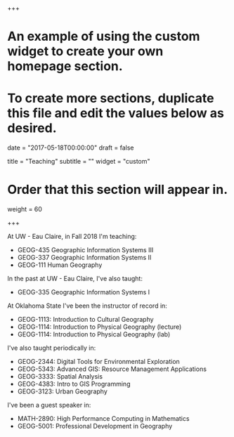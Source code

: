 +++
# An example of using the custom widget to create your own homepage section.
# To create more sections, duplicate this file and edit the values below as desired.

date = "2017-05-18T00:00:00"
draft = false

title = "Teaching"
subtitle = ""
widget = "custom"

# Order that this section will appear in.
weight = 60

+++

At UW - Eau Claire, in Fall 2018 I'm teaching:

- GEOG-435 Geographic Information Systems III
- GEOG-337 Geographic Information Systems II
- GEOG-111 Human Geography

In the past at UW - Eau Claire, I've also taught:

- GEOG-335 Geographic Information Systems I

At Oklahoma State I've been the instructor of record in:

- GEOG-1113: Introduction to Cultural Geography
- GEOG-1114: Introduction to Physical Geography (lecture)
- GEOG-1114: Introduction to Physical Geography (lab)

I've also taught periodically in:

- GEOG-2344: Digital Tools for Environmental Exploration
- GEOG-5343: Advanced GIS: Resource Management Applications
- GEOG-3333: Spatial Analysis
- GEOG-4383: Intro to GIS Programming
- GEOG-3123: Urban Geography

I've been a guest speaker in:

- MATH-2890: High Performance Computing in Mathematics
- GEOG-5001: Professional Development in Geography
